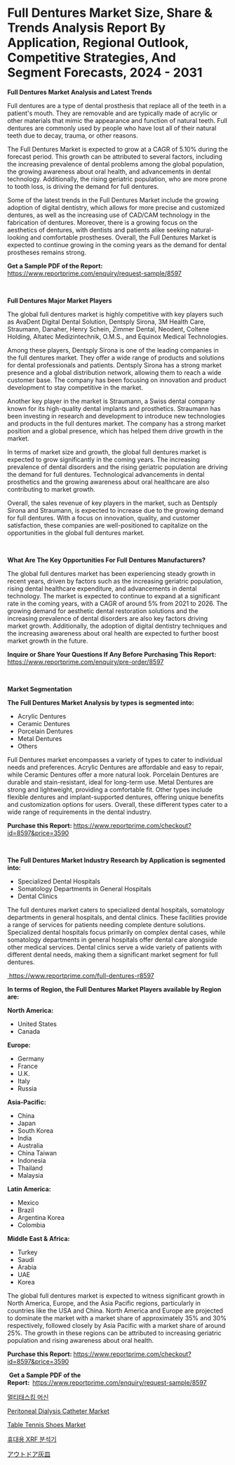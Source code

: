 <p><h1>Full Dentures Market Size, Share & Trends Analysis Report By Application, Regional Outlook, Competitive Strategies, And Segment Forecasts, 2024 - 2031</h1></p><p><strong>Full Dentures Market Analysis and Latest Trends</strong></p>
<p><p>Full dentures are a type of dental prosthesis that replace all of the teeth in a patient's mouth. They are removable and are typically made of acrylic or other materials that mimic the appearance and function of natural teeth. Full dentures are commonly used by people who have lost all of their natural teeth due to decay, trauma, or other reasons.</p><p>The Full Dentures Market is expected to grow at a CAGR of 5.10% during the forecast period. This growth can be attributed to several factors, including the increasing prevalence of dental problems among the global population, the growing awareness about oral health, and advancements in dental technology. Additionally, the rising geriatric population, who are more prone to tooth loss, is driving the demand for full dentures.</p><p>Some of the latest trends in the Full Dentures Market include the growing adoption of digital dentistry, which allows for more precise and customized dentures, as well as the increasing use of CAD/CAM technology in the fabrication of dentures. Moreover, there is a growing focus on the aesthetics of dentures, with dentists and patients alike seeking natural-looking and comfortable prostheses. Overall, the Full Dentures Market is expected to continue growing in the coming years as the demand for dental prostheses remains strong.</p></p>
<p><strong>Get a Sample PDF of the Report:&nbsp;</strong> <a href="https://www.reportprime.com/enquiry/request-sample/8597">https://www.reportprime.com/enquiry/request-sample/8597</a></p>
<p>&nbsp;</p>
<p><strong>Full Dentures Major Market Players</strong></p>
<p><p>The global full dentures market is highly competitive with key players such as AvaDent Digital Dental Solution, Dentsply Sirona, 3M Health Care, Straumann, Danaher, Henry Schein, Zimmer Dental, Neodent, Coltene Holding, Altatec Medizintechnik, O.M.S., and Equinox Medical Technologies.</p><p>Among these players, Dentsply Sirona is one of the leading companies in the full dentures market. They offer a wide range of products and solutions for dental professionals and patients. Dentsply Sirona has a strong market presence and a global distribution network, allowing them to reach a wide customer base. The company has been focusing on innovation and product development to stay competitive in the market.</p><p>Another key player in the market is Straumann, a Swiss dental company known for its high-quality dental implants and prosthetics. Straumann has been investing in research and development to introduce new technologies and products in the full dentures market. The company has a strong market position and a global presence, which has helped them drive growth in the market.</p><p>In terms of market size and growth, the global full dentures market is expected to grow significantly in the coming years. The increasing prevalence of dental disorders and the rising geriatric population are driving the demand for full dentures. Technological advancements in dental prosthetics and the growing awareness about oral healthcare are also contributing to market growth.</p><p>Overall, the sales revenue of key players in the market, such as Dentsply Sirona and Straumann, is expected to increase due to the growing demand for full dentures. With a focus on innovation, quality, and customer satisfaction, these companies are well-positioned to capitalize on the opportunities in the global full dentures market.</p></p>
<p>&nbsp;</p>
<p><strong>What Are The Key Opportunities For Full Dentures Manufacturers?</strong></p>
<p><p>The global full dentures market has been experiencing steady growth in recent years, driven by factors such as the increasing geriatric population, rising dental healthcare expenditure, and advancements in dental technology. The market is expected to continue to expand at a significant rate in the coming years, with a CAGR of around 5% from 2021 to 2026. The growing demand for aesthetic dental restoration solutions and the increasing prevalence of dental disorders are also key factors driving market growth. Additionally, the adoption of digital dentistry techniques and the increasing awareness about oral health are expected to further boost market growth in the future.</p></p>
<p><strong>Inquire or Share Your Questions If Any Before Purchasing This Report:</strong> <a href="https://www.reportprime.com/enquiry/pre-order/8597">https://www.reportprime.com/enquiry/pre-order/8597</a></p>
<p>&nbsp;</p>
<p><strong>Market Segmentation</strong></p>
<p><strong>The Full Dentures Market Analysis by types is segmented into:</strong></p>
<p><ul><li>Acrylic Dentures</li><li>Ceramic Dentures</li><li>Porcelain Dentures</li><li>Metal Dentures</li><li>Others</li></ul></p>
<p><p>Full Dentures market encompasses a variety of types to cater to individual needs and preferences. Acrylic Dentures are affordable and easy to repair, while Ceramic Dentures offer a more natural look. Porcelain Dentures are durable and stain-resistant, ideal for long-term use. Metal Dentures are strong and lightweight, providing a comfortable fit. Other types include flexible dentures and implant-supported dentures, offering unique benefits and customization options for users. Overall, these different types cater to a wide range of requirements in the dental industry.</p></p>
<p><strong>Purchase this Report:&nbsp;</strong><a href="https://www.reportprime.com/checkout?id=8597&price=3590">https://www.reportprime.com/checkout?id=8597&price=3590</a></p>
<p>&nbsp;</p>
<p><strong>The Full Dentures Market Industry Research by Application is segmented into:</strong></p>
<p><ul><li>Specialized Dental Hospitals</li><li>Somatology Departments in General Hospitals</li><li>Dental Clinics</li></ul></p>
<p><p>The full dentures market caters to specialized dental hospitals, somatology departments in general hospitals, and dental clinics. These facilities provide a range of services for patients needing complete denture solutions. Specialized dental hospitals focus primarily on complex dental cases, while somatology departments in general hospitals offer dental care alongside other medical services. Dental clinics serve a wide variety of patients with different dental needs, making them a significant market segment for full dentures.</p></p>
<p><a href="https://www.reportprime.com/full-dentures-r8597">&nbsp;https://www.reportprime.com/full-dentures-r8597</a></p>
<p><strong>In terms of Region, the Full Dentures Market Players available by Region are:</strong></p>
<p>
    <p> <strong> North America: </strong>
        <ul>
            <li>United States</li>
            <li>Canada</li>
        </ul>
        </p> 
    <p> <strong> Europe: </strong>
        <ul>
            <li>Germany</li>
            <li>France</li>
            <li>U.K.</li>
            <li>Italy</li>
            <li>Russia</li>
        </ul>
        </p> 
    <p> <strong> Asia-Pacific: </strong>
        <ul>
            <li>China</li>
            <li>Japan</li>
            <li>South Korea</li>
            <li>India</li>
            <li>Australia</li>
            <li>China Taiwan</li>
            <li>Indonesia</li>
            <li>Thailand</li>
            <li>Malaysia</li>
        </ul>
        </p> 
    <p> <strong> Latin America: </strong>
        <ul>
            <li>Mexico</li>
            <li>Brazil</li>
            <li>Argentina Korea</li>
            <li>Colombia</li>
        </ul>
        </p> 
    <p> <strong> Middle East & Africa: </strong>
        <ul>
            <li>Turkey</li>
            <li>Saudi</li>
            <li>Arabia</li>
            <li>UAE</li>
            <li>Korea</li>
        </ul>
    </p>
    </p>
<p><p>The global full dentures market is expected to witness significant growth in North America, Europe, and the Asia Pacific regions, particularly in countries like the USA and China. North America and Europe are projected to dominate the market with a market share of approximately 35% and 30% respectively, followed closely by Asia Pacific with a market share of around 25%. The growth in these regions can be attributed to increasing geriatric population and rising awareness about oral health.</p></p>
<p><strong>Purchase this Report: </strong><a href="https://www.reportprime.com/checkout?id=8597&price=3590">https://www.reportprime.com/checkout?id=8597&price=3590</a></p>
<p>&nbsp;<strong>Get a Sample PDF of the Report:&nbsp;&nbsp;</strong><a href="https://www.reportprime.com/enquiry/request-sample/8597">https://www.reportprime.com/enquiry/request-sample/8597</a></p>
<p><strong></strong></p>
<p><p><a href="https://github.com/CliftonFisher9067/Market-Research-Report-List-1/blob/main/177097573197.md">멀티태스킹 머신</a></p><p><a href="https://github.com/DeonteStanton2023/Market-Research-Report-List-1/blob/main/peritoneal-dialysis-catheter-market.md">Peritoneal Dialysis Catheter Market</a></p><p><a href="https://issuu.com/reportprime-2/docs/table-tennis-shoes-market-size-2030.pptx">Table Tennis Shoes Market</a></p><p><a href="https://github.com/vskv4779xr1/Market-Research-Report-List-2/blob/main/697865773196.md">휴대용 XRF 분석기</a></p><p><a href="https://github.com/mcbeesbxa270/Market-Research-Report-List-2/blob/main/561399377455.md">アウトドア灰皿</a></p></p>